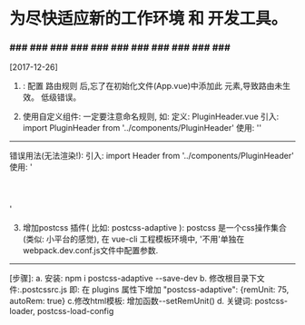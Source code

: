 # 为尽快适应新的工作环境 和 开发工具。

### ### ### ### ### ### ### ### ### ### ### ### ###
[2017-12-26]
1. <router-view/>:
配置 路由规则 后,忘了在初始化文件(App.vue)中添加此 元素,导致路由未生效。
低级错误。

2. 使用自定义组件:
一定要注意命名规则, 如:
定义:
PluginHeader.vue
引入:
import PluginHeader from '../components/PluginHeader'
使用:
'<plugin-header></plugin-header>'
--- ---
错误用法(无法渲染!):
引入:
import Header from '../components/PluginHeader'
使用:
'<header></header>'


3. 增加postcss 插件( 比如: postcss-adaptive ):
postcss 是一个css操作集合(类似: 小平台的感觉),
在 vue-cli 工程模板环境中, '不用'单独在 webpack.dev.conf.js文件中配置参数.
--- ---
[步骤]:
a. 安装:
  npm i postcss-adaptive --save-dev
b. 修改根目录下文件:.postcssrc.js
  即: 在 plugins 属性下增加
  "postcss-adaptive": {remUnit: 75, autoRem: true}
c.修改html模板:
  增加函数--setRemUnit()
d. 关键词:
postcss-loader, postcss-load-config
